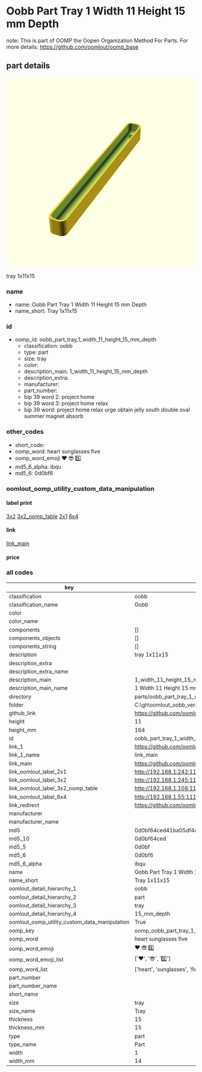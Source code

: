 # Oobb Part Tray 1 Width 11 Height 15 mm Depth  

note: This is part of OOMP the Oopen Organization Method For Parts. For more details: https://github.com/oomlout/oomp_base

##  part details
  

[![](3dpr.png)](3dpr.png)

tray 1x11x15



### name
* name: Oobb Part Tray 1 Width 11 Height 15 mm Depth
* name_short: Tray 1x11x15 
### id
* oomp_id: oobb_part_tray_1_width_11_height_15_mm_depth
  * classification: oobb
  * type: part
  * size: tray
  * color: 
  * description_main: 1_width_11_height_15_mm_depth
  * description_extra: 
  * manufacturer: 
  * part_number: 
  * bip 39 word 2: project home
  * bip 39 word 3: project home relax
  * bip 39 word: project home relax urge obtain jelly south double oval summer magnet absorb

### other_codes
* short_code: 
* oomp_word: heart sunglasses five
* oomp_word_emoji :heart: :sunglasses: :five:
* md5_6_alpha: ibqu
* md5_6: 0d0bf6






### oomlout_oomp_utility_custom_data_manipulation
#### label print
[3x2](http://192.168.1.245:1112/?label=oomp%20ibqu)
[3x2_oomp_table](http://192.168.1.108:1112/?label=oomp%20ibqu)
[2x1](http://192.168.1.242:1112/?label=oomp%20ibqu)
[6x4](http://192.168.1.55:1112/?label=oomp%20ibqu)    

#### link

[link_main](https://github.com/oomlout/oomlout_oobb_version_4_generated_parts/tree/main/navigation_oomp/oobb/part/tray/1_width_11_height_15_mm_depth/part)                              

#### price







### all codes 
| key | value |  
| --- | --- |  
| classification | oobb |  
| classification_name | Oobb |  
| color |  |  
| color_name |  |  
| components | [] |  
| components_objects | [] |  
| components_string | [] |  
| description | tray 1x11x15 |  
| description_extra |  |  
| description_extra_name |  |  
| description_main | 1_width_11_height_15_mm_depth |  
| description_main_name | 1 Width 11 Height 15 mm Depth |  
| directory | parts/oobb_part_tray_1_width_11_height_15_mm_depth |  
| folder | C:\gh\oomlout_oobb_version_4_generated_parts\parts\oobb_part_tray_1_width_11_height_15_mm_depth |  
| github_link | https://github.com/oomlout/oomlout_oomp_part_src/tree/main/parts/oobb_part_tray_1_width_11_height_15_mm_depth |  
| height | 11 |  
| height_mm | 164 |  
| id | oobb_part_tray_1_width_11_height_15_mm_depth |  
| link_1 | https://github.com/oomlout/oomlout_oobb_version_4_generated_parts/tree/main/navigation_oomp/oobb/part/tray/1_width_11_height_15_mm_depth/part |  
| link_1_name | link_main |  
| link_main | https://github.com/oomlout/oomlout_oobb_version_4_generated_parts/tree/main/navigation_oomp/oobb/part/tray/1_width_11_height_15_mm_depth/part |  
| link_oomlout_label_2x1 | http://192.168.1.242:1112/?label=oomp%20ibqu |  
| link_oomlout_label_3x2 | http://192.168.1.245:1112/?label=oomp%20ibqu |  
| link_oomlout_label_3x2_oomp_table | http://192.168.1.108:1112/?label=oomp%20ibqu |  
| link_oomlout_label_6x4 | http://192.168.1.55:1112/?label=oomp%20ibqu |  
| link_redirect | https://github.com/oomlout/oomlout_oobb_version_4_generated_parts/tree/main/parts/oobb_tray_01_11_15 |  
| manufacturer |  |  
| manufacturer_name |  |  
| md5 | 0d0bf64ced41ba05df4c4ef76a1b4560 |  
| md5_10 | 0d0bf64ced |  
| md5_5 | 0d0bf |  
| md5_6 | 0d0bf6 |  
| md5_6_alpha | ibqu |  
| name | Oobb Part Tray 1 Width 11 Height 15 mm Depth |  
| name_short | Tray 1x11x15  |  
| oomlout_detail_hierarchy_1 | oobb |  
| oomlout_detail_hierarchy_2 | part |  
| oomlout_detail_hierarchy_3 | tray |  
| oomlout_detail_hierarchy_4 | 15_mm_depth |  
| oomlout_oomp_utility_custom_data_manipulation | True |  
| oomp_key | oomp_oobb_part_tray_1_width_11_height_15_mm_depth |  
| oomp_word | heart sunglasses five |  
| oomp_word_emoji | :heart: :sunglasses: :five: |  
| oomp_word_emoji_list | [':heart:', ':sunglasses:', ':five:'] |  
| oomp_word_list | ['heart', 'sunglasses', 'five'] |  
| part_number |  |  
| part_number_name |  |  
| short_name |  |  
| size | tray |  
| size_name | Tray |  
| thickness | 15 |  
| thickness_mm | 15 |  
| type | part |  
| type_name | Part |  
| width | 1 |  
| width_mm | 14 |  
